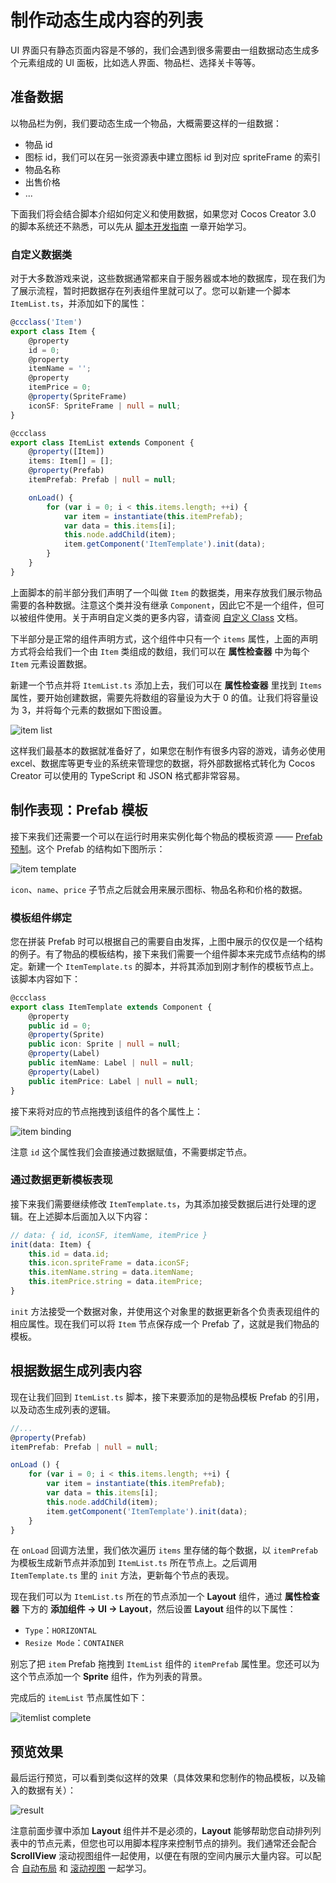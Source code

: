 # 制作动态生成内容的列表

UI 界面只有静态页面内容是不够的，我们会遇到很多需要由一组数据动态生成多个元素组成的 UI 面板，比如选人界面、物品栏、选择关卡等等。

## 准备数据

以物品栏为例，我们要动态生成一个物品，大概需要这样的一组数据：

- 物品 id
- 图标 id，我们可以在另一张资源表中建立图标 id 到对应 spriteFrame 的索引
- 物品名称
- 出售价格
- ...

下面我们将会结合脚本介绍如何定义和使用数据，如果您对 Cocos Creator 3.0 的脚本系统还不熟悉，可以先从 [脚本开发指南](../../../scripting/index.md) 一章开始学习。

### 自定义数据类

对于大多数游戏来说，这些数据通常都来自于服务器或本地的数据库，现在我们为了展示流程，暂时把数据存在列表组件里就可以了。您可以新建一个脚本 `ItemList.ts`，并添加如下的属性：

```ts
@ccclass('Item')
export class Item {
    @property
    id = 0;
    @property
    itemName = '';
    @property
    itemPrice = 0;
    @property(SpriteFrame)
    iconSF: SpriteFrame | null = null;
}

@ccclass
export class ItemList extends Component {
    @property([Item])
    items: Item[] = [];
    @property(Prefab)
    itemPrefab: Prefab | null = null;

    onLoad() {
        for (var i = 0; i < this.items.length; ++i) {
            var item = instantiate(this.itemPrefab);
            var data = this.items[i];
            this.node.addChild(item);
            item.getComponent('ItemTemplate').init(data);
        }
    }
}
```

上面脚本的前半部分我们声明了一个叫做 `Item` 的数据类，用来存放我们展示物品需要的各种数据。注意这个类并没有继承 `Component`，因此它不是一个组件，但可以被组件使用。关于声明自定义类的更多内容，请查阅 [自定义 Class](../../../scripting/ccclass.md) 文档。

下半部分是正常的组件声明方式，这个组件中只有一个 `items` 属性，上面的声明方式将会给我们一个由 `Item` 类组成的数组，我们可以在 **属性检查器** 中为每个 `Item` 元素设置数据。

新建一个节点并将 `ItemList.ts` 添加上去，我们可以在 **属性检查器** 里找到 `Items` 属性，要开始创建数据，需要先将数组的容量设为大于 0 的值。让我们将容量设为 3，并将每个元素的数据如下图设置。

![item list](list-with-data/itemlist.png)

这样我们最基本的数据就准备好了，如果您在制作有很多内容的游戏，请务必使用 excel、数据库等更专业的系统来管理您的数据，将外部数据格式转化为 Cocos Creator 可以使用的 TypeScript 和 JSON 格式都非常容易。

## 制作表现：Prefab 模板

接下来我们还需要一个可以在运行时用来实例化每个物品的模板资源 —— [Prefab 预制](../../../asset/prefab.md)。这个 Prefab 的结构如下图所示：

![item template](list-with-data/item-template.png)

`icon`、`name`、`price` 子节点之后就会用来展示图标、物品名称和价格的数据。

### 模板组件绑定

您在拼装 Prefab 时可以根据自己的需要自由发挥，上图中展示的仅仅是一个结构的例子。有了物品的模板结构，接下来我们需要一个组件脚本来完成节点结构的绑定。新建一个 `ItemTemplate.ts` 的脚本，并将其添加到刚才制作的模板节点上。该脚本内容如下：

```ts
@ccclass
export class ItemTemplate extends Component {
    @property
    public id = 0;
    @property(Sprite)
    public icon: Sprite | null = null;
    @property(Label)
    public itemName: Label | null = null;
    @property(Label)
    public itemPrice: Label | null = null;
}
```

接下来将对应的节点拖拽到该组件的各个属性上：

![item binding](list-with-data/item-binding.png)

注意 `id` 这个属性我们会直接通过数据赋值，不需要绑定节点。

### 通过数据更新模板表现

接下来我们需要继续修改 `ItemTemplate.ts`，为其添加接受数据后进行处理的逻辑。在上述脚本后面加入以下内容：

```ts
// data: { id, iconSF, itemName, itemPrice }
init(data: Item) {
    this.id = data.id;
    this.icon.spriteFrame = data.iconSF;
    this.itemName.string = data.itemName;
    this.itemPrice.string = data.itemPrice;
}
```

`init` 方法接受一个数据对象，并使用这个对象里的数据更新各个负责表现组件的相应属性。现在我们可以将 `Item` 节点保存成一个 Prefab 了，这就是我们物品的模板。

## 根据数据生成列表内容

现在让我们回到 `ItemList.ts` 脚本，接下来要添加的是物品模板 Prefab 的引用，以及动态生成列表的逻辑。

```ts
//...
@property(Prefab)
itemPrefab: Prefab | null = null;

onLoad () {
    for (var i = 0; i < this.items.length; ++i) {
        var item = instantiate(this.itemPrefab);
        var data = this.items[i];
        this.node.addChild(item);
        item.getComponent('ItemTemplate').init(data);
    }
}
```

在 `onLoad` 回调方法里，我们依次遍历 `items` 里存储的每个数据，以 `itemPrefab` 为模板生成新节点并添加到 `ItemList.ts` 所在节点上。之后调用 `ItemTemplate.ts` 里的 `init` 方法，更新每个节点的表现。

现在我们可以为 `ItemList.ts` 所在的节点添加一个 **Layout** 组件，通过 **属性检查器** 下方的 **添加组件 -> UI -> Layout**，然后设置 **Layout** 组件的以下属性：

- `Type`：`HORIZONTAL`
- `Resize Mode`：`CONTAINER`

别忘了把 `item` Prefab 拖拽到 `ItemList` 组件的 `itemPrefab` 属性里。您还可以为这个节点添加一个 **Sprite** 组件，作为列表的背景。

完成后的 `itemList` 节点属性如下：

![itemlist complete](list-with-data/itemlist-complete.png)

## 预览效果

最后运行预览，可以看到类似这样的效果（具体效果和您制作的物品模板，以及输入的数据有关）：

![result](list-with-data/result.png)

注意前面步骤中添加 **Layout** 组件并不是必须的，**Layout** 能够帮助您自动排列列表中的节点元素，但您也可以用脚本程序来控制节点的排列。我们通常还会配合 **ScrollView** 滚动视图组件一起使用，以便在有限的空间内展示大量内容。可以配合 [自动布局](auto-layout.md) 和 [滚动视图](../editor/scrollview.md) 一起学习。

